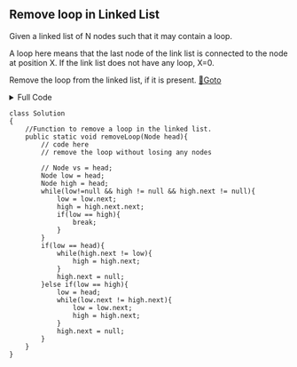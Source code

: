 ## Remove loop in Linked List
Given a linked list of N nodes such that it may contain a loop.

A loop here means that the last node of the link list is connected to the node at position X. If the link list does not have any loop, X=0.

Remove the loop from the linked list, if it is present. [🔗Goto](https://practice.geeksforgeeks.org/problems/remove-loop-in-linked-list/1/?page=1&status[]=unsolved&company[]=Amazon&company[]=Microsoft&company[]=Google&company[]=Flipkart&company[]=Adobe&company[]=Samsung&company[]=Paytm&company[]=OYO%20Rooms&company[]=Facebook&company[]=Yahoo&company[]=Wipro&sortBy=submissions#) 

<details>
<summary>Full Code</summary>

```
import java.util.*;
import java.io.*;
import java.lang.*;

class Node
{
    int data;
    Node next;
}

class GFG
{
    public static Node newNode(int data){
        Node temp = new Node();
        temp.data = data;
        temp.next = null;
        return temp;
    }
    
    public static void makeLoop(Node head, int x){
        if (x == 0)
            return;
        Node curr = head;
        Node last = head;

        int currentPosition = 1;
        while (currentPosition < x)
        {
            curr = curr.next;
            currentPosition++;
        }
        
        while (last.next != null)
            last = last.next;
        last.next = curr;
    }
    
    public static boolean detectLoop(Node head){
        Node hare = head.next;
        Node tortoise = head;
        while( hare != tortoise )
        {
            if(hare==null || hare.next==null) return false;
            hare = hare.next.next;
            tortoise = tortoise.next;
        }
        return true;
    }
    
    public static int length(Node head){
        int ret=0;
        while(head!=null)
        {
            ret += 1;
            head = head.next;
        }
        return ret;
    }
    
    public static void main (String[] args){
        Scanner sc = new Scanner(System.in);
        int t = sc.nextInt();
        
        while(t--> 0)
        {
            int n = sc.nextInt();
            
            int num = sc.nextInt();
            Node head = newNode(num);
            Node tail = head;
            
            for(int i=0; i<n-1; i++)
            {
                num = sc.nextInt();
                tail.next = newNode(num);
                tail = tail.next;
            }
            
            int pos = sc.nextInt();
            makeLoop(head, pos);
            
            Solution x = new Solution();
            x.removeLoop(head);
            
            if( detectLoop(head) || length(head)!=n )
                System.out.println("0");
            else
                System.out.println("1");
        }
    }
}
// } Driver Code Ends


/*
class Node
{
    int data;
    Node next;
}
*/

class Solution
{
    //Function to remove a loop in the linked list.
    public static void removeLoop(Node head){
        // code here
        // remove the loop without losing any nodes
       
        // Node vs = head;
        Node low = head;
        Node high = head;
        while(low!=null && high != null && high.next != null){
            low = low.next;
            high = high.next.next;
            if(low == high){
                break;
            }
        }
        if(low == head){
            while(high.next != low){
                high = high.next;
            }
            high.next = null;
        }else if(low == high){
            low = head;
            while(low.next != high.next){
                low = low.next;
                high = high.next;
            }
            high.next = null;
        }
    }
}
```
</details>

```
class Solution
{
    //Function to remove a loop in the linked list.
    public static void removeLoop(Node head){
        // code here
        // remove the loop without losing any nodes
       
        // Node vs = head;
        Node low = head;
        Node high = head;
        while(low!=null && high != null && high.next != null){
            low = low.next;
            high = high.next.next;
            if(low == high){
                break;
            }
        }
        if(low == head){
            while(high.next != low){
                high = high.next;
            }
            high.next = null;
        }else if(low == high){
            low = head;
            while(low.next != high.next){
                low = low.next;
                high = high.next;
            }
            high.next = null;
        }
    }
}
```